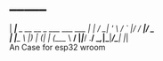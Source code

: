 #  _____                               
| ____|___ _ __   __ _  ___ ___  ___ 
|  _| / __| '_ \ / _` |/ __/ __|/ _ \
| |___\__ \ |_) | (_| | (__\__ \  __/
|_____|___/ .__/ \__,_|\___|___/\___|
          |_|                        
An Case for esp32 wroom

